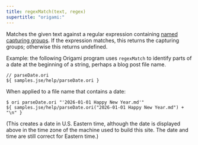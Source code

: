 ```yaml
---
title: regexMatch(text, regex)
supertitle: "origami:"
---
```


Matches the given text against a regular expression containing [named capturing groups](https://developer.mozilla.org/en-US/docs/Web/JavaScript/Reference/Regular_expressions/Named_capturing_group). If the expression matches, this returns the capturing groups; otherwise this returns undefined.

Example: the following Origami program uses `regexMatch` to identify parts of a date at the beginning of a string, perhaps a blog post file name.

```ori
// parseDate.ori
${ samples.jse/help/parseDate.ori }
```

When applied to a file name that contains a date:

```console
$ ori parseDate.ori "'2026-01-01 Happy New Year.md'"
${ samples.jse/help/parseDate.ori("2026-01-01 Happy New Year.md") + "\n" }
```

(This creates a date in U.S. Eastern time, although the date is displayed above in the time zone of the machine used to build this site. The date and time are still correct for Eastern time.)
